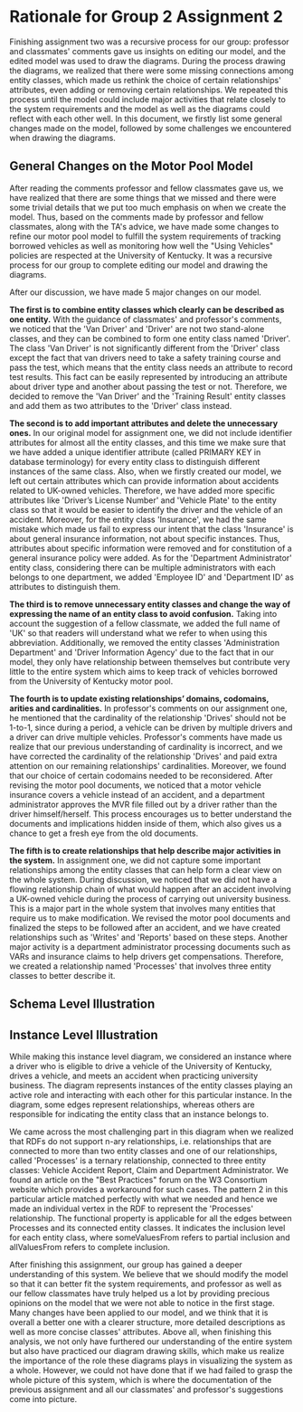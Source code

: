 # Rationale for Group 2 Assignment 2

Finishing assignment two was a recursive process for our group: professor and classmates' comments gave us insights on editing our model, and the edited model was used to draw the diagrams. During the process drawing the diagrams, we realized that there were some missing connections among entity classes, which made us rethink the choice of certain relationships' attributes, even adding or removing certain relationships. We repeated this process until the model could include major activities that relate closely to the system requirements and the model as well as the diagrams could reflect with each other well. In this document, we firstly list some general changes made on the model, followed by some challenges we encountered when drawing the diagrams.

## General Changes on the Motor Pool Model
After reading the comments professor and fellow classmates gave us, we have realized that there are some things that we missed and there were some trivial details that we put too much emphasis on when we create the model. Thus, based on the comments made by professor and fellow classmates, along with the TA's advice, we have made some changes to refine our motor pool model to fulfill the system requirements of tracking borrowed vehicles as well as monitoring how well the "Using Vehicles" policies are respected at the University of Kentucky. It was a recursive process for our group to complete editing our model and drawing the diagrams. 

After our discussion, we have made 5 major changes on our model.

**The first is to combine entity classes which clearly can be described as one entity.** With the guidance of classmates' and professor's comments, we noticed that the 'Van Driver' and 'Driver' are not two stand-alone classes, and they can be combined to form one entity class named 'Driver'. The class 'Van Driver' is not significantly different from the 'Driver' class except the fact that van drivers need to take a safety training course and pass the test, which means that the entity class needs an attribute to record test results. This fact can be easily represented by introducing an attribute about driver type and another about passing the test or not. Therefore, we decided to remove the 'Van Driver' and the 'Training Result' entity classes and add them as two attributes to the 'Driver' class instead.

**The second is to add important attributes and delete the unnecessary ones.** In our original model for assignment one, we did not include identifier attributes for almost all the entity classes, and this time we make sure that we have added a unique identifier attribute (called PRIMARY KEY in database terminology) for every entity class to distinguish different instances of the same class. Also, when we firstly created our model, we left out certain attributes which can provide information about accidents related to UK-owned vehicles. Therefore, we have added more specific attributes like 'Driver’s License Number' and 'Vehicle Plate' to the entity class so that it would be easier to identify the driver and the vehicle of an accident. Moreover, for the entity class 'Insurance', we had the same mistake which made us fail to express our intent that the class 'Insurance' is about general insurance information, not about specific instances. Thus, attributes about specific information were removed and for constitution of a general insurance policy were added. As for the 'Department Administrator' entity class, considering there can be multiple administrators with each belongs to one department, we added 'Employee ID' and 'Department ID' as attributes to distinguish them.

**The third is to remove unnecessary entity classes and change the way of expressing the name of an entity class to avoid confusion.** Taking into account the suggestion of a fellow classmate, we added the full name of 'UK' so that readers will understand what we refer to when using this abbreviation. Additionally, we removed the entity classes 'Administration Department' and 'Driver Information Agency' due to the fact that in our model, they only have relationship between themselves but contribute very little to the entire system which aims to keep track of vehicles borrowed from the University of Kentucky motor pool.

**The fourth is to update existing relationships’ domains, codomains, arities and cardinalities.** In professor's comments on our assignment one, he mentioned that the cardinality of the relationship 'Drives' should not be 1-to-1, since during a period, a vehicle can be driven by multiple drivers and a driver can drive multiple vehicles. Professor's comments have made us realize that our previous understanding of cardinality is incorrect, and we have corrected the cardinality of the relationship 'Drives' and paid extra attention on our remaining relationships' cardinalities. Moreover, we found that our choice of certain codomains needed to be reconsidered. After revising the motor pool documents, we noticed that a motor vehicle insurance covers a vehicle instead of an accident, and a department administrator approves the MVR file filled out by a driver rather than the driver himself/herself. This process encourages us to better understand the documents and implications hidden inside of them, which also gives us a chance to get a fresh eye from the old documents.

**The fifth is to create relationships that help describe major activities in the system.** In assignment one, we did not capture some important relationships among the entity classes that can help form a clear view on the whole system. During discussion, we noticed that we did not have a flowing relationship chain of what would happen after an accident involving a UK-owned vehicle during the process of carrying out university business. This is a major part in the whole system that involves many entities that require us to make modification. We revised the motor pool documents and finalized the steps to be followed after an accident, and we have created relationships such as 'Writes' and 'Reports' based on these steps. Another major activity is a department administrator processing documents such as VARs and insurance claims to help drivers get compensations. Therefore, we created a relationship named 'Processes' that involves three entity classes to better describe it.

## Schema Level Illustration


## Instance Level Illustration
While making this instance level diagram, we considered an instance where a driver who is eligible to drive a vehicle of the University of Kentucky, drives a vehicle, and meets an accident when practicing university business. The diagram represents instances of the entity classes playing an active role and interacting with each other for this particular instance. In the diagram, some edges represent relationships, whereas others are responsible for indicating the entity class that an instance belongs to.

We came across the most challenging part in this diagram when we realized that RDFs do not support n-ary relationships, i.e. relationships that are connected to more than two entity classes and one of our relationships, called 'Processes' is a ternary relationship, connected to three entity classes: Vehicle Accident Report, Claim and Department Administrator. We found an article on the "Best Practices" forum on the W3 Consortium website which provides a workaround for such cases. The pattern 2 in this particular article matched perfectly with what we needed and hence we made an individual vertex in the RDF to represent the 'Processes' relationship. The functional property is applicable for all the edges between Processes and its connected entity classes. It indicates the inclusion level for each entity class, where someValuesFrom refers to partial inclusion and allValuesFrom refers to complete inclusion.

After finishing this assignment, our group has gained a deeper understanding of this system. We believe that we should modify the model so that it can better fit the system requirements, and professor as well as our fellow classmates have truly helped us a lot by providing precious opinions on the model that we were not able to notice in the first stage. Many changes have been applied to our model, and we think that it is overall a better one with a clearer structure, more detailed descriptions as well as more concise classes' attributes. Above all, when finishing this analysis, we not only have furthered our understanding of the entire system but also have practiced our diagram drawing skills, which make us realize the importance of the role these diagrams plays in visualizing the system as a whole. However, we could not have done that if we had failed to grasp the whole picture of this system, which is where the documentation of the previous assignment and all our classmates' and professor's suggestions come into picture.
